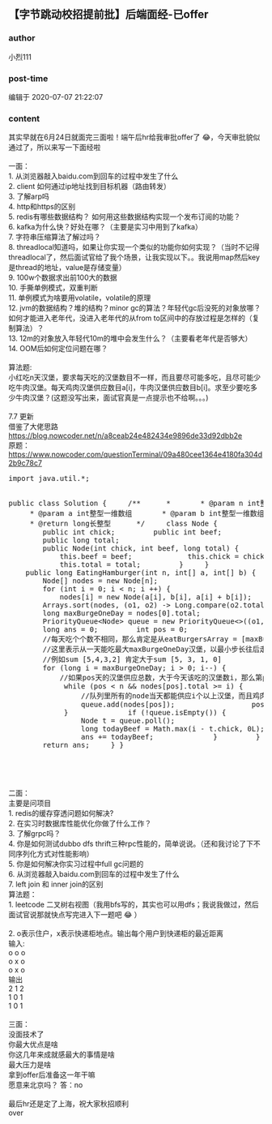 ## 【字节跳动校招提前批】后端面经-已offer
### author 
小烈111
### post-time 

编辑于  2020-07-07 21:22:07
### content 
<div class="post-topic-des nc-post-content">
 <div>
  其实早就在6月24日就面完三面啦！端午后hr给我审批offer了
  <span>
   😂，今天审批貌似通过了，所以来写一下面经啦
  </span>
 </div>
 <div>
  <br/>
 </div>
 <div>
  一面：
 </div>
 <div>
  1. 从浏览器敲入baidu.com到回车的过程中发生了什么
 </div>
 <div>
  2. client 如何通过ip地址找到目标机器（路由转发）
 </div>
 <div>
  3. 了解arp吗
 </div>
 <div>
  4. http和https的区别
 </div>
 <div>
  5. redis有哪些数据结构？ 如何用这些数据结构实现一个发布订阅的功能？
 </div>
 <div>
  6. kafka为什么快？好处在哪？（主要是实习中用到了kafka）
 </div>
 <div>
  7. 字符串压缩算法了解过吗？
 </div>
 <div>
  8. threadlocal知道吗，如果让你实现一个类似的功能你如何实现？（当时不记得threadlocal了，然后面试官给了我个场景，让我实现以下。。我说用map然后key是thread的地址，value是存储变量）
 </div>
 <div>
  9. 100w个数据求出前100大的数据
 </div>
 <div>
  10. 手撕单例模式，双重判断
 </div>
 <div>
  11. 单例模式为啥要用volatile，volatile的原理
 </div>
 <div>
  12. jvm的数据结构？堆的结构？minor gc的算法？年轻代gc后没死的对象放哪？如何才能进入老年代，没进入老年代的从from to区间中的存放过程是怎样的（复制算法）？
 </div>
 <div>
  13. 12m的对象放入年轻代10m的堆中会发生什么？（主要看老年代是否够大）
 </div>
 <div>
  14. OOM后如何定位问题在哪？
 </div>
 <div>
  <br/>
 </div>
 <div>
  算法题:
 </div>
 <div>
  小红吃n天汉堡，要求每天吃的汉堡数目不一样，而且要尽可能多吃，且尽可能少吃牛肉汉堡。每天鸡肉汉堡供应数目a[i]，牛肉汉堡供应数目b[i]。求至少要吃多少牛肉汉堡？(这题没写出来，面试官真是一点提示也不给啊。。。)
 </div>
 <div>
  <br/>
 </div>
 <div>
  7.7 更新
 </div>
 <div>
  借鉴了大佬思路
  <a href="https://blog.nowcoder.net/n/a8ceab24e482434e9896de33d92dbb2e" target="_blank">
   https://blog.nowcoder.net/n/a8ceab24e482434e9896de33d92dbb2e
  </a>
 </div>
 <div>
  原题：
  <a href="https://www.nowcoder.com/questionTerminal/09a480cee1364e4180fa304d2b9c78c7" target="_blank">
   https://www.nowcoder.com/questionTerminal/09a480cee1364e4180fa304d2b9c78c7
  </a>
 </div>
 <div>
  <pre class="prettyprint lang-java">import java.util.*;


public class Solution {
    /**
     * 
     * @param n int整型 
     * @param a int整型一维数组 
     * @param b int整型一维数组 
     * @return long长整型
     */
    class Node {
        public int chick;
        public int beef;
        public long total;
        public Node(int chick, int beef, long total) {
            this.beef = beef;
            this.chick = chick;
            this.total = total;
        }
    }
    public long EatingHamburger(int n, int[] a, int[] b) {
        Node[] nodes = new Node[n];
        for (int i = 0; i &lt; n; i ++) {
            nodes[i] = new Node(a[i], b[i], a[i] + b[i]);
        }
        Arrays.sort(nodes, (o1, o2) -&gt; Long.compare(o2.total, o1.total));
        long maxBurgeOneDay = nodes[0].total;
        PriorityQueue&lt;Node&gt; queue = new PriorityQueue&lt;&gt;((o1, o2) -&gt; o2.chick - o1.chick);
        long ans = 0;
        int pos = 0;
        //每天吃个个数不相同，那么肯定是从eatBurgersArray = [maxBurgeOneDay, ...., q] maxBurgeOneDay &gt; q, 且len（eatBurgersArray） = n
        //这里表示从一天能吃最大maxBurgeOneDay汉堡，以最小步长往后走，如果能吃到就吃，这样就可以吃到最大总数
        //例如sum [5,4,3,2] 肯定大于sum [5, 3, 1, 0]
        for (long i = maxBurgeOneDay; i &gt; 0; i--) {
            //如果pos天的汉堡供应总数，大于今天该吃的汉堡数i，那么第pos天就肯定可以吃到i个汉堡，所以入队
             while (pos &lt; n &amp;&amp; nodes[pos].total &gt;= i) {
                 //队列里所有的node当天都能供应i个以上汉堡，而且鸡肉多的node牛妹肯定最喜欢，所以优先出队
                 queue.add(nodes[pos]);
                 pos++;
             }
             if (!queue.isEmpty()) {
                 Node t = queue.poll();
                 long todayBeef = Math.max(i - t.chick, 0L);
                 ans += todayBeef;
             }
        }
        return ans;
    }
}</pre>
  <br/>
  <br/>
 </div>
 <div>
  二面：
 </div>
 <div>
  主要是问项目
 </div>
 <div>
  1. redis的缓存穿透问题如何解决?
 </div>
 <div>
  2. 在实习时数据库性能优化你做了什么工作？
 </div>
 <div>
  3. 了解grpc吗？
 </div>
 <div>
  4. 你是如何测试dubbo dfs thrift三种rpc性能的，简单说说。（还和我讨论了下不同序列化方式对性能影响）
 </div>
 <div>
  5. 你是如何解决你实习过程中full gc问题的
 </div>
 <div>
  6. 从浏览器敲入baidu.com到回车的过程中发生了什么
 </div>
 <div>
  7. left join 和 inner join的区别
 </div>
 <div>
  算法题：
 </div>
 <div>
  1. leetcode 二叉树右视图（我用bfs写的，其实也可以用dfs；我说我做过，然后面试官说那就快点写完进入下一题吧
  <span>
   😂
  </span>
  ）
 </div>
 <div>
  <br/>
 </div>
 <div>
  2. o表示住户，x表示快递柜地点。输出每个用户到快递柜的最近距离
 </div>
 <div>
  输入:
 </div>
 <div>
  o o o
 </div>
 <div>
  o x o
 </div>
 <div>
  o x o
 </div>
 <div>
  输出
 </div>
 <div>
  2 1 2
 </div>
 <div>
  1 0 1
 </div>
 <div>
  1 0 1
 </div>
 <div>
  <br/>
 </div>
 <div>
  三面：
 </div>
 <div>
  没面技术了
 </div>
 <div>
  你最大优点是啥
 </div>
 <div>
  你这几年来成就感最大的事情是啥
 </div>
 <div>
  最大压力是啥
 </div>
 <div>
  拿到offer后准备这一年干嘛
 </div>
 <div>
  愿意来北京吗？ 答：no
 </div>
 <div>
  <br/>
 </div>
 <div>
  最后hr还是定了上海，祝大家秋招顺利
 </div>
 <div>
  over
 </div>
</div>
